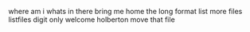 where am i
whats in there
bring me home
the long format
list more files
listfiles digit only
welcome holberton
move that file